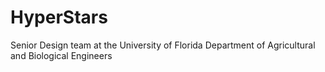 # HyperStars
Senior Design team at the University of Florida Department of Agricultural and Biological Engineers
